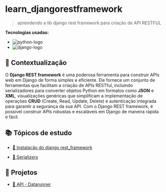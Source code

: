 # learn_djangorestframework

> aprendendo a lib django rest framework para criação de API RESTFUL

**Tecnologias usadas:**
- ![python-logo](https://img.shields.io/badge/python-yellow?style=for-the-badge&logo=python&logoColor=white&labelColor=blue)
- ![django-logo](https://img.shields.io/badge/djangorestframework-228B22?style=for-the-badge&logo=django&logoColor=white&labelColor=228B22)

## 🧩 Contextualização

O **Django REST framework** é uma poderosa ferramenta para construir APIs web em Django de forma simples e eficiente. Ele fornece um conjunto de ferramentas que facilitam a criação de APIs RESTful, incluindo serializadores para converter objetos Python em formatos como **JSON** e **XML**, visualizações genéricas que simplificam a implementação de operações **CRUD** (Create, Read, Update, Delete) e autenticação integrada para garantir a segurança da sua API. Com o Django REST framework, é possível construir APIs robustas e escaláveis em Django de maneira rápida e fácil.

## 📚 Tópicos de estudo

- [📌 Instalação do django rest_framework](https://github.com/CarlosG18/learn_djangorestframework/blob/main/topicos/instalacao.md)

- [📌 Serializers](https://github.com/CarlosG18/learn_djangorestframework/blob/main/topicos/serializers.md)

## 🎯 Projetos

- [📌 API - Datarunner](https://github.com/CarlosG18/datarunner)